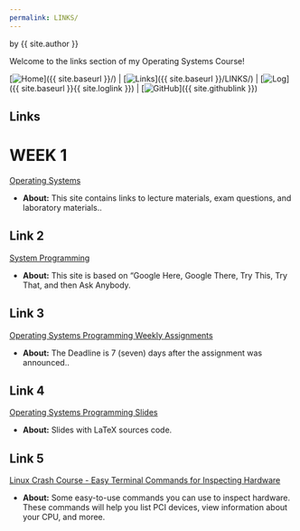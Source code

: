 ```yaml
---
permalink: LINKS/
---
```

by {{ site.author }}

Welcome to the links section of my Operating Systems Course! 

[![Home](https://img.shields.io/badge/Home-ff69b4?style=flat-square)]({{ site.baseurl }}/) | [![Links](https://img.shields.io/badge/Links-brightgreen?style=flat-square)]({{ site.baseurl }}/LINKS/) | [![Log](https://img.shields.io/badge/Log-blue?style=flat-square)]({{ site.baseurl }}{{ site.loglink }}) | [![GitHub](https://img.shields.io/badge/GitHub-181717?style=flat-square&logo=github)]({{ site.githublink }})


## Links
# WEEK 1
[Operating Systems](https://os.vlsm.org)
- **About:** This site contains links to lecture materials, exam questions, and laboratory materials..

## Link 2
[System Programming](https://sp.vlsm.org)
- **About:** This site is based on “Google Here, Google There, Try This, Try That, and then Ask Anybody.

## Link 3
[Operating Systems Programming Weekly Assignments](https://demos.vlsm.org)
- **About:** The Deadline is 7 (seven) days after the assignment was announced..

## Link 4
[Operating Systems Programming Slides](https://docos.vlsm.org)
- **About:**  Slides with LaTeX sources code.

## Link 5
[Linux Crash Course - Easy Terminal Commands for Inspecting Hardware ](https://www.youtube.com/watch?v=oGyJr-iUwt8)
- **About:**  Some easy-to-use commands you can use to inspect hardware. These commands will help you list PCI devices, view information about your CPU, and moree.

 

